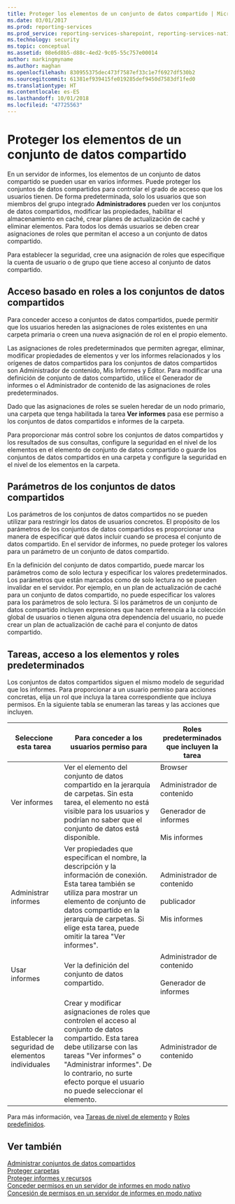 ```yaml
---
title: Proteger los elementos de un conjunto de datos compartido | Microsoft Docs
ms.date: 03/01/2017
ms.prod: reporting-services
ms.prod_service: reporting-services-sharepoint, reporting-services-native
ms.technology: security
ms.topic: conceptual
ms.assetid: 08e6d8b5-d88c-4ed2-9c05-55c757e00014
author: markingmyname
ms.author: maghan
ms.openlocfilehash: 830955375dec473f7587ef33c1e7f6927df530b2
ms.sourcegitcommit: 61381ef939415fe019285def9450d7583df1fed0
ms.translationtype: HT
ms.contentlocale: es-ES
ms.lasthandoff: 10/01/2018
ms.locfileid: "47725563"
---
```

# <a name="secure-shared-dataset-items"></a>Proteger los elementos de un conjunto de datos compartido
  En un servidor de informes, los elementos de un conjunto de datos compartido se pueden usar en varios informes. Puede proteger los conjuntos de datos compartidos para controlar el grado de acceso que los usuarios tienen. De forma predeterminada, solo los usuarios que son miembros del grupo integrado **Administradores** pueden ver los conjuntos de datos compartidos, modificar las propiedades, habilitar el almacenamiento en caché, crear planes de actualización de caché y eliminar elementos. Para todos los demás usuarios se deben crear asignaciones de roles que permitan el acceso a un conjunto de datos compartido.  
  
 Para establecer la seguridad, cree una asignación de roles que especifique la cuenta de usuario o de grupo que tiene acceso al conjunto de datos compartido.  
  
## <a name="role-based-access-to-shared-datasets"></a>Acceso basado en roles a los conjuntos de datos compartidos  
 Para conceder acceso a conjuntos de datos compartidos, puede permitir que los usuarios hereden las asignaciones de roles existentes en una carpeta primaria o creen una nueva asignación de rol en el propio elemento.  
  
 Las asignaciones de roles predeterminados que permiten agregar, eliminar, modificar propiedades de elementos y ver los informes relacionados y los orígenes de datos compartidos para los conjuntos de datos compartidos son Administrador de contenido, Mis Informes y Editor. Para modificar una definición de conjunto de datos compartido, utilice el Generador de informes o el Administrador de contenido de las asignaciones de roles predeterminados.  
  
 Dado que las asignaciones de roles se suelen heredar de un nodo primario, una carpeta que tenga habilitada la tarea **Ver informes** pasa ese permiso a los conjuntos de datos compartidos e informes de la carpeta.  
  
 Para proporcionar más control sobre los conjuntos de datos compartidos y los resultados de sus consultas, configure la seguridad en el nivel de los elementos en el elemento de conjunto de datos compartido o guarde los conjuntos de datos compartidos en una carpeta y configure la seguridad en el nivel de los elementos en la carpeta.  
  
## <a name="shared-dataset-parameters"></a>Parámetros de los conjuntos de datos compartidos  
 Los parámetros de los conjuntos de datos compartidos no se pueden utilizar para restringir los datos de usuarios concretos. El propósito de los parámetros de los conjuntos de datos compartidos es proporcionar una manera de especificar qué datos incluir cuando se procesa el conjunto de datos compartido. En el servidor de informes, no puede proteger los valores para un parámetro de un conjunto de datos compartido.  
  
 En la definición del conjunto de datos compartido, puede marcar los parámetros como de solo lectura y especificar los valores predeterminados. Los parámetros que están marcados como de solo lectura no se pueden invalidar en el servidor. Por ejemplo, en un plan de actualización de caché para un conjunto de datos compartido, no puede especificar los valores para los parámetros de solo lectura. Si los parámetros de un conjunto de datos compartido incluyen expresiones que hacen referencia a la colección global de usuarios o tienen alguna otra dependencia del usuario, no puede crear un plan de actualización de caché para el conjunto de datos compartido.  
  
## <a name="tasks-access-to-items-and-default-roles"></a>Tareas, acceso a los elementos y roles predeterminados  
 Los conjuntos de datos compartidos siguen el mismo modelo de seguridad que los informes. Para proporcionar a un usuario permiso para acciones concretas, elija un rol que incluya la tarea correspondiente que incluya permisos. En la siguiente tabla se enumeran las tareas y las acciones que incluyen.  
  
|Seleccione esta tarea|Para conceder a los usuarios permiso para|Roles predeterminados que incluyen la tarea|  
|----------------------|---------------------------------|-----------------------------------------|  
|Ver informes|Ver el elemento del conjunto de datos compartido en la jerarquía de carpetas. Sin esta tarea, el elemento no está visible para los usuarios y podrían no saber que el conjunto de datos está disponible.|Browser<br /><br /> Administrador de contenido<br /><br /> Generador de informes<br /><br /> Mis informes|  
|Administrar informes|Ver propiedades que especifican el nombre, la descripción y la información de conexión. Esta tarea también se utiliza para mostrar un elemento de conjunto de datos compartido en la jerarquía de carpetas. Si elige esta tarea, puede omitir la tarea "Ver informes".|Administrador de contenido<br /><br /> publicador<br /><br /> Mis informes|  
|Usar informes|Ver la definición del conjunto de datos compartido.|Administrador de contenido<br /><br /> Generador de informes|  
|Establecer la seguridad de elementos individuales|Crear y modificar asignaciones de roles que controlen el acceso al conjunto de datos compartido. Esta tarea debe utilizarse con las tareas "Ver informes" o "Administrar informes". De lo contrario, no surte efecto porque el usuario no puede seleccionar el elemento.|Administrador de contenido|  
  
 Para más información, vea [Tareas de nivel de elemento](../../reporting-services/security/tasks-and-permissions-item-level-tasks.md) y [Roles predefinidos](../../reporting-services/security/role-definitions-predefined-roles.md).  
  
## <a name="see-also"></a>Ver también  
 [Administrar conjuntos de datos compartidos](../../reporting-services/report-data/manage-shared-datasets.md)   
 [Proteger carpetas](../../reporting-services/security/secure-folders.md)   
 [Proteger informes y recursos](../../reporting-services/security/secure-reports-and-resources.md)   
 [Conceder permisos en un servidor de informes en modo nativo](../../reporting-services/security/granting-permissions-on-a-native-mode-report-server.md)   
 [Concesión de permisos en un servidor de informes en modo nativo](../../reporting-services/security/granting-permissions-on-a-native-mode-report-server.md)  
  
  
